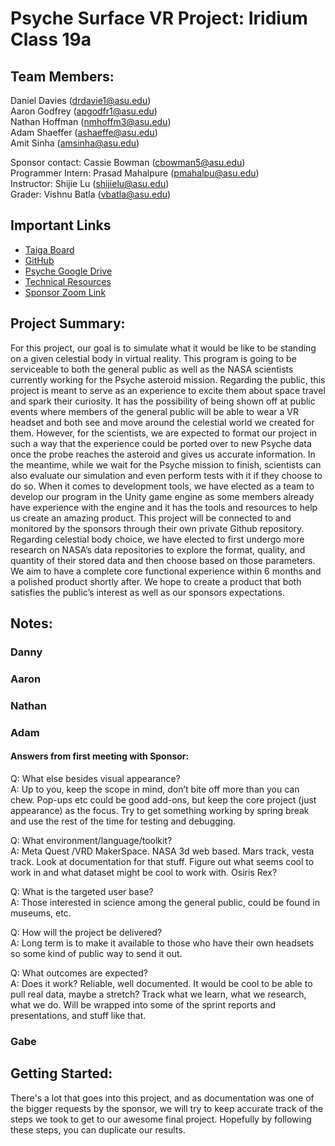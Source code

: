 # Psyche Surface VR Project: Iridium Class 19a

## Team Members:
Daniel Davies (<drdavie1@asu.edu>)  
Aaron Godfrey (<apgodfr1@asu.edu>)  
Nathan Hoffman (<nmhoffm3@asu.edu>)  
Adam Shaeffer (<ashaeffe@asu.edu>)  
Amit Sinha (<amsinha@asu.edu>)  

Sponsor contact: Cassie Bowman (<cbowman5@asu.edu>)  
Programmer Intern: Prasad Mahalpure (<pmahalpu@asu.edu>)  
Instructor: Shijie Lu (<shijielu@asu.edu>)  
Grader: Vishnu Batla (<vbatla@asu.edu>)  

## Important Links
- [Taiga Board](https://tree.taiga.io/project/danieldavies-nasa-surface-data-vr-capstone/backlog)
- [GitHub](https://github.com/MissionToPsyche-Iridium/iridium_19a_surface_vr-asu)
- [Psyche Google Drive](https://drive.google.com/drive/folders/1sHy2kvcDx4lFAaYkeBb4fHFhTXwib6ft)
- [Technical Resources](https://docs.google.com/document/d/1KfiG5LUC51D7wbHXrz_slfIT9ZdWGQtF1XHzIgcsQd4/edit) 
- [Sponsor Zoom Link](https://asu.zoom.us/j/7528236650)

## Project Summary:
For this project, our goal is to simulate what it would be like to be standing on a given celestial body in virtual reality. This program is going to be serviceable to both the general public as well as the NASA scientists currently working for the Psyche asteroid mission. Regarding the public, this project is meant to serve as an experience to excite them about space travel and spark their curiosity. It has the possibility of being shown off at public events where members of the general public will be able to wear a VR headset and both see and move around the celestial world we created for them. However, for the scientists, we are expected to format our project in such a way that the experience could be ported over to new Psyche data once the probe reaches the asteroid and gives us accurate information. In the meantime, while we wait for the Psyche mission to finish, scientists can also evaluate our simulation and even perform tests with it if they choose to do so. When it comes to development tools, we have elected as a team to develop our program in the Unity game engine as some members already have experience with the engine and it has the tools and resources to help us create an amazing product. This project will be connected to and monitored by the sponsors through their own private Github repository. Regarding celestial body choice, we have elected to first undergo more research on NASA’s data repositories to explore the format, quality, and quantity of their stored data and then choose based on those parameters. We aim to have a complete core functional experience within 6 months and a polished product shortly after. We hope to create a product that both satisfies the public’s interest as well as our sponsors expectations.

## Notes:
### Danny
### Aaron
### Nathan
### Adam
#### Answers from first meeting with Sponsor:
Q: What else besides visual appearance?  
A: Up to you, keep the scope in mind, don’t bite off more than you can chew. Pop-ups etc could be good add-ons, but keep the core project (just appearance) as the focus. Try to get something working by spring break and use the rest of the time for testing and debugging.

Q: What environment/language/toolkit?  
A: Meta Quest /VRD MakerSpace. NASA 3d web based. Mars track, vesta track. Look at documentation for that stuff. Figure out what seems cool to work in and what dataset might be cool to work with. Osiris Rex?

Q: What is the targeted user base?  
A: Those interested in science among the general public, could be found in museums, etc.

Q: How will the project be delivered?  
A: Long term is to make it available to those who have their own headsets so some kind of public way to send it out.

Q: What outcomes are expected?  
A: Does it work? Reliable, well documented. It would be cool to be able to pull real data, maybe a stretch? Track what we learn, what we research, what we do. Will be wrapped into some of the sprint reports and presentations, and stuff like that.

### Gabe

## Getting Started:
There's a lot that goes into this project, and as documentation was one of the bigger requests by the sponsor, we will try to keep accurate track of the steps we took to get to our awesome final project. Hopefully by following these steps, you can duplicate our results.
